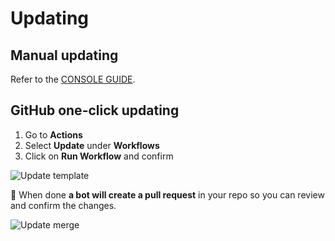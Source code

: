 # Updating

## Manual updating

Refer to the [CONSOLE GUIDE](guides/console/UPDATING.md).

## GitHub one-click updating

1. Go to **Actions**
2. Select **Update** under **Workflows**
3. Click on **Run Workflow** and confirm

![Update template](src/update.png)

🤖 When done **a bot will create a pull request** in your repo so you can review and confirm the changes.

![Update merge](src/update-merge.png)
